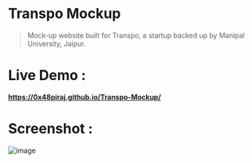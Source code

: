 # Transpo Mockup
> Mock-up website built for Transpo, a startup backed up by Manipal University, Jaipur.


# Live Demo : 

**https://0x48piraj.github.io/Transpo-Mockup/**

# Screenshot :

![image](https://user-images.githubusercontent.com/5800726/44732585-42df9280-ab03-11e8-800e-72084df6c962.png)

